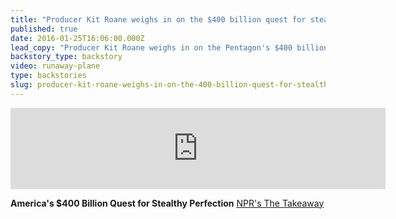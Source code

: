 ```yaml
---
title: "Producer Kit Roane weighs in on the $400 billion quest for stealth"
published: true
date: 2016-01-25T16:06:00.000Z
lead_copy: "Producer Kit Roane weighs in on the Pentagon's $400 billion quest for stealth. "
backstory_type: backstory
video: runaway-plane
type: backstories
slug: producer-kit-roane-weighs-in-on-the-400-billion-quest-for-stealth
---
```

<iframe width="600" height="130" frameborder="0" scrolling="no" src="https://www.wnyc.org/widgets/ondemand_player/takeaway/#file=%2Faudio%2Fxspf%2F568356%2F"></iframe>

**America's $400 Billion Quest for Stealthy Perfection**
[NPR's The Takeaway](http://www.thetakeaway.org/story/quest-stealthy-perfection/)

